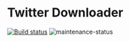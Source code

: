 # Twitter Downloader

[![Build status](https://github.com/jacob-pro/twitter-dl/actions/workflows/rust.yml/badge.svg)](https://github.com/jacob-pro/twitter-dl/actions)
![maintenance-status](https://img.shields.io/badge/maintenance-experimental-blue.svg)

